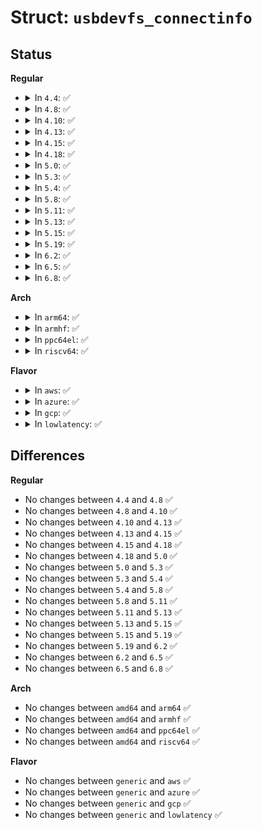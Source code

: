 # Struct: <code>usbdevfs_connectinfo</code>

## Status
<b>Regular</b>
<ul>
<li>
<details>
<summary>In <code>4.4</code>: ✅</summary>

```c
struct usbdevfs_connectinfo {
    unsigned int devnum;
    unsigned char slow;
};
```
</details>
</li>
<li>
<details>
<summary>In <code>4.8</code>: ✅</summary>

```c
struct usbdevfs_connectinfo {
    unsigned int devnum;
    unsigned char slow;
};
```
</details>
</li>
<li>
<details>
<summary>In <code>4.10</code>: ✅</summary>

```c
struct usbdevfs_connectinfo {
    unsigned int devnum;
    unsigned char slow;
};
```
</details>
</li>
<li>
<details>
<summary>In <code>4.13</code>: ✅</summary>

```c
struct usbdevfs_connectinfo {
    unsigned int devnum;
    unsigned char slow;
};
```
</details>
</li>
<li>
<details>
<summary>In <code>4.15</code>: ✅</summary>

```c
struct usbdevfs_connectinfo {
    unsigned int devnum;
    unsigned char slow;
};
```
</details>
</li>
<li>
<details>
<summary>In <code>4.18</code>: ✅</summary>

```c
struct usbdevfs_connectinfo {
    unsigned int devnum;
    unsigned char slow;
};
```
</details>
</li>
<li>
<details>
<summary>In <code>5.0</code>: ✅</summary>

```c
struct usbdevfs_connectinfo {
    unsigned int devnum;
    unsigned char slow;
};
```
</details>
</li>
<li>
<details>
<summary>In <code>5.3</code>: ✅</summary>

```c
struct usbdevfs_connectinfo {
    unsigned int devnum;
    unsigned char slow;
};
```
</details>
</li>
<li>
<details>
<summary>In <code>5.4</code>: ✅</summary>

```c
struct usbdevfs_connectinfo {
    unsigned int devnum;
    unsigned char slow;
};
```
</details>
</li>
<li>
<details>
<summary>In <code>5.8</code>: ✅</summary>

```c
struct usbdevfs_connectinfo {
    unsigned int devnum;
    unsigned char slow;
};
```
</details>
</li>
<li>
<details>
<summary>In <code>5.11</code>: ✅</summary>

```c
struct usbdevfs_connectinfo {
    unsigned int devnum;
    unsigned char slow;
};
```
</details>
</li>
<li>
<details>
<summary>In <code>5.13</code>: ✅</summary>

```c
struct usbdevfs_connectinfo {
    unsigned int devnum;
    unsigned char slow;
};
```
</details>
</li>
<li>
<details>
<summary>In <code>5.15</code>: ✅</summary>

```c
struct usbdevfs_connectinfo {
    unsigned int devnum;
    unsigned char slow;
};
```
</details>
</li>
<li>
<details>
<summary>In <code>5.19</code>: ✅</summary>

```c
struct usbdevfs_connectinfo {
    unsigned int devnum;
    unsigned char slow;
};
```
</details>
</li>
<li>
<details>
<summary>In <code>6.2</code>: ✅</summary>

```c
struct usbdevfs_connectinfo {
    unsigned int devnum;
    unsigned char slow;
};
```
</details>
</li>
<li>
<details>
<summary>In <code>6.5</code>: ✅</summary>

```c
struct usbdevfs_connectinfo {
    unsigned int devnum;
    unsigned char slow;
};
```
</details>
</li>
<li>
<details>
<summary>In <code>6.8</code>: ✅</summary>

```c
struct usbdevfs_connectinfo {
    unsigned int devnum;
    unsigned char slow;
};
```
</details>
</li>
</ul>
<b>Arch</b>
<ul>
<li>
<details>
<summary>In <code>arm64</code>: ✅</summary>

```c
struct usbdevfs_connectinfo {
    unsigned int devnum;
    unsigned char slow;
};
```
</details>
</li>
<li>
<details>
<summary>In <code>armhf</code>: ✅</summary>

```c
struct usbdevfs_connectinfo {
    unsigned int devnum;
    unsigned char slow;
};
```
</details>
</li>
<li>
<details>
<summary>In <code>ppc64el</code>: ✅</summary>

```c
struct usbdevfs_connectinfo {
    unsigned int devnum;
    unsigned char slow;
};
```
</details>
</li>
<li>
<details>
<summary>In <code>riscv64</code>: ✅</summary>

```c
struct usbdevfs_connectinfo {
    unsigned int devnum;
    unsigned char slow;
};
```
</details>
</li>
</ul>
<b>Flavor</b>
<ul>
<li>
<details>
<summary>In <code>aws</code>: ✅</summary>

```c
struct usbdevfs_connectinfo {
    unsigned int devnum;
    unsigned char slow;
};
```
</details>
</li>
<li>
<details>
<summary>In <code>azure</code>: ✅</summary>

```c
struct usbdevfs_connectinfo {
    unsigned int devnum;
    unsigned char slow;
};
```
</details>
</li>
<li>
<details>
<summary>In <code>gcp</code>: ✅</summary>

```c
struct usbdevfs_connectinfo {
    unsigned int devnum;
    unsigned char slow;
};
```
</details>
</li>
<li>
<details>
<summary>In <code>lowlatency</code>: ✅</summary>

```c
struct usbdevfs_connectinfo {
    unsigned int devnum;
    unsigned char slow;
};
```
</details>
</li>
</ul>

## Differences
<b>Regular</b>
<ul>
<li>
No changes between <code>4.4</code> and <code>4.8</code> ✅
</li>
<li>
No changes between <code>4.8</code> and <code>4.10</code> ✅
</li>
<li>
No changes between <code>4.10</code> and <code>4.13</code> ✅
</li>
<li>
No changes between <code>4.13</code> and <code>4.15</code> ✅
</li>
<li>
No changes between <code>4.15</code> and <code>4.18</code> ✅
</li>
<li>
No changes between <code>4.18</code> and <code>5.0</code> ✅
</li>
<li>
No changes between <code>5.0</code> and <code>5.3</code> ✅
</li>
<li>
No changes between <code>5.3</code> and <code>5.4</code> ✅
</li>
<li>
No changes between <code>5.4</code> and <code>5.8</code> ✅
</li>
<li>
No changes between <code>5.8</code> and <code>5.11</code> ✅
</li>
<li>
No changes between <code>5.11</code> and <code>5.13</code> ✅
</li>
<li>
No changes between <code>5.13</code> and <code>5.15</code> ✅
</li>
<li>
No changes between <code>5.15</code> and <code>5.19</code> ✅
</li>
<li>
No changes between <code>5.19</code> and <code>6.2</code> ✅
</li>
<li>
No changes between <code>6.2</code> and <code>6.5</code> ✅
</li>
<li>
No changes between <code>6.5</code> and <code>6.8</code> ✅
</li>
</ul>
<b>Arch</b>
<ul>
<li>
No changes between <code>amd64</code> and <code>arm64</code> ✅
</li>
<li>
No changes between <code>amd64</code> and <code>armhf</code> ✅
</li>
<li>
No changes between <code>amd64</code> and <code>ppc64el</code> ✅
</li>
<li>
No changes between <code>amd64</code> and <code>riscv64</code> ✅
</li>
</ul>
<b>Flavor</b>
<ul>
<li>
No changes between <code>generic</code> and <code>aws</code> ✅
</li>
<li>
No changes between <code>generic</code> and <code>azure</code> ✅
</li>
<li>
No changes between <code>generic</code> and <code>gcp</code> ✅
</li>
<li>
No changes between <code>generic</code> and <code>lowlatency</code> ✅
</li>
</ul>
